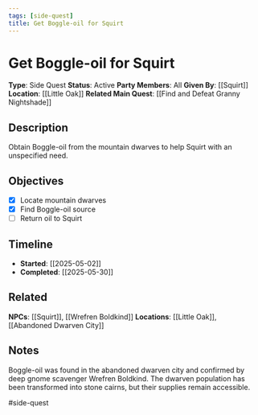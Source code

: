 ```yaml
---
tags: [side-quest]
title: Get Boggle-oil for Squirt
---
```


# Get Boggle-oil for Squirt

**Type**: Side Quest
**Status**: Active
**Party Members**: All
**Given By**: [[Squirt]]
**Location**: [[Little Oak]]
**Related Main Quest**: [[Find and Defeat Granny Nightshade]]

## Description

Obtain Boggle-oil from the mountain dwarves to help Squirt with an unspecified need.

## Objectives

- [x] Locate mountain dwarves
- [x] Find Boggle-oil source
- [ ] Return oil to Squirt

## Timeline

- **Started**: [[2025-05-02]]
- **Completed**: [[2025-05-30]]

## Related

**NPCs**: [[Squirt]], [[Wrefren Boldkind]]
**Locations**: [[Little Oak]], [[Abandoned Dwarven City]]

## Notes

Boggle-oil was found in the abandoned dwarven city and confirmed by deep gnome scavenger Wrefren Boldkind. The dwarven population has been transformed into stone cairns, but their supplies remain accessible.

#side-quest
